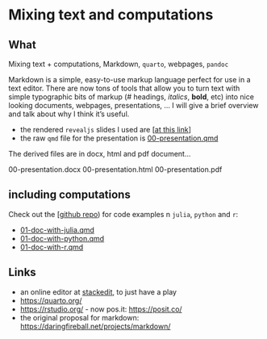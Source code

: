# Mixing text and computations

## What

Mixing text + computations, Markdown, `quarto`, webpages, `pandoc`

Markdown is a simple, easy-to-use markup language perfect for use in a text editor. There are now tons of tools that allow you to turn text with simple typographic bits of markup (# headings, *italics*, **bold**, etc) into nice looking documents, webpages, presentations, … I will give a brief overview and talk about why I think it’s useful.


- the rendered `revealjs` slides I used are [[at this link][md-slides]]
- the raw `qmd` file for the presentation is [00-presentation.qmd](./00-presentation.qmd)

The derived files are in docx, html and pdf document...

00-presentation.docx
00-presentation.html
00-presentation.pdf

## including computations

Check out the [[github repo][ghrepo]) for code examples n `julia`, `python` and `r`:

- [01-doc-with-julia.qmd](./01-doc-with-julia.qmd)
- [01-doc-with-python.qmd](./01-doc-with-python.qmd)
- [01-doc-with-r.qmd](./01-doc-with-r.qmd)

[md-slides]: ./00-presentation.html
[ghrepo]: https://github.com/schluppeck/ng-data-club/

## Links

- an online editor at [stackedit](https://stackedit.io/), to just have a play
- https://quarto.org/
- https://rstudio.org/ - now pos.it: https://posit.co/
- the original proposal for markdown: https://daringfireball.net/projects/markdown/
